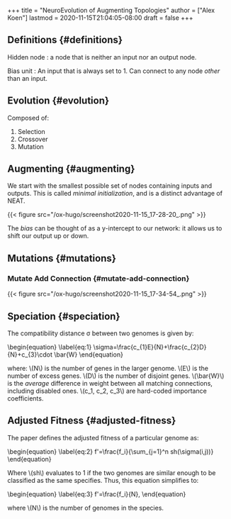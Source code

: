 +++
title = "NeuroEvolution of Augmenting Topologies"
author = ["Alex Koen"]
lastmod = 2020-11-15T21:04:05-08:00
draft = false
+++

## Definitions {#definitions}

Hidden node
: a node that is neither an input nor an output node.

Bias unit
: An input that is always set to 1. Can connect to any node _other_ than an input.


## Evolution {#evolution}

Composed of:

1.  Selection
2.  Crossover
3.  Mutation


## Augmenting {#augmenting}

We start with the smallest possible set of nodes containing inputs and outputs. This is called _minimal initialization_, and is a distinct advantage of NEAT.

{{< figure src="/ox-hugo/screenshot2020-11-15_17-28-20_.png" >}}

The _bias_ can be thought of as a y-intercept to our network: it allows us to shift our output up or down.


## Mutations {#mutations}


### Mutate Add Connection {#mutate-add-connection}

{{< figure src="/ox-hugo/screenshot2020-11-15_17-34-54_.png" >}}


## Speciation {#speciation}

The compatibility distance &sigma; between two genomes is given by:

\begin{equation}
\label{eq:1}
\sigma=\frac{c\_{1}E}{N}+\frac{c\_{2}D}{N}+c\_{3}\cdot \bar{W}
\end{equation}

where:
\\(N\\) is the number of genes in the larger genome.
\\(E\\) is the number of excess genes.
\\(D\\) is the number of disjoint genes.
\\(\bar{W}\\) is the _average_ difference in weight between all matching connections, including disabled ones.
\\(c\_1, c\_2, c\_3\\) are hard-coded importance coefficients.


## Adjusted Fitness {#adjusted-fitness}

The paper defines the adjusted fitness of a particular genome as:

\begin{equation}
\label{eq:2}
f'=\frac{f\_i}{\sum\_{j=1}^n sh(\sigma(i,j))}
\end{equation}

Where \\(sh\\) evaluates to 1 if the two genomes are similar enough to be classified as the same specifies. Thus, this equation simplifies to:

\begin{equation}
\label{eq:3}
f'=\frac{f\_i}{N},
\end{equation}

where \\(N\\) is the number of genomes in the species.
